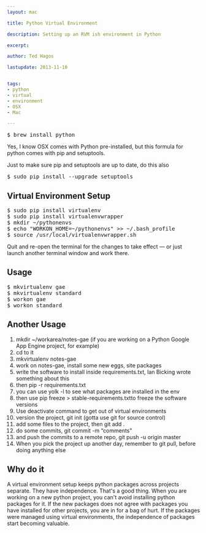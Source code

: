 ```yaml
---
layout: mac

title: Python Virtual Environment

description: Setting up an RVM ish environment in Python

excerpt: 

author: Ted Hagos

lastupdate: 2013-11-10


tags:
- python
- virtual
- environment
- OSX
- Mac

---
```



<pre class="codeblock">
$ brew install python
</pre>

Yes, I know OSX comes with Python pre-installed, but this formula for python comes with pip and setuptools. 

Just to make sure pip and setuptools are up to date, do this also

<pre class="codeblock">
$ sudo pip install --upgrade setuptools
</pre>

## Virtual Environment Setup

<pre class="codeblock">
$ sudo pip install virtualenv
$ sudo pip install virtualenvwrapper
$ mkdir ~/pythonenvs
$ echo "WORKON_HOME=~/pythonenvs" >> ~/.bash_profile
$ source /usr/local/virtualenvwrapper.sh   
</pre>

Quit and re-open the terminal for the changes to take effect &mdash; or just launch another terminal window and work there.

## Usage 

<pre class="codeblock">
$ mkvirtualenv gae
$ mkvirtualenv standard
$ workon gae
$ workon standard
</pre>

## Another Usage

1. mkdir ~/workarea/notes-gae (if you are working on a Python Google App Engine project, for example)
2. cd to it
3. mkvirtualenv notes-gae
4. work on notes-gae, install some new eggs, site packages
5. write the software to install inside requirements.txt, Ian Bicking wrote something about this
6. then pip -r requirements.txt
7. you can use yolk -l to see what packages are installed in the env
8. then use pip freeze > stable-requirements.txtto freeze the software versions
9. Use deactivate command to get out of virtual environments
10. version the project, git init (gotta use git for source control)
11. add some files to the project, then git add .
12. do some commits, git commit -m “comments”
13. and push the commits to a remote repo, git push -u origin master
14. When you pick the project up another day, remember to git pull, before doing anything else

## Why do it

A virtual environment setup keeps python packages across projects separate. They have independence. That's a good thing. When you are working on a new python project, you can't avoid installing python packages for it. If the new packages does not agree with packages you have installed for other projects, you are in for a bag of hurt. If the packages were managed using virtual environments, the independence of packages start becoming valuable.


